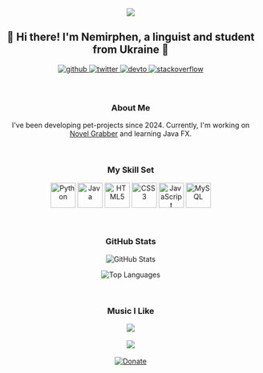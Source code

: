 <div align="center">
  <img src="https://i.pinimg.com/564x/b8/3e/48/b83e482cb7b6013f685e7416bf775755.jpg" height="" width="" />
</div>  

<h2 align="center">👋 Hi there! I'm Nemirphen, a linguist and student from Ukraine 🚀</h2>

<p align="center">
  <a href="https://github.com/nemirphen" target="_blank">
    <img src="https://img.shields.io/badge/github-%2324292e.svg?&style=for-the-badge&logo=github&logoColor=white" alt="github" style="margin-bottom: 5px;" />
  </a>
  <a href="https://twitter.com/iamrishavanand" target="_blank">
    <img src="https://img.shields.io/badge/twitter-%2300acee.svg?&style=for-the-badge&logo=twitter&logoColor=white" alt="twitter" style="margin-bottom: 5px;" />
  </a>
  <a href="https://dev.to/hikarukbit" target="_blank">
    <img src="https://img.shields.io/badge/dev.to-%2308090A.svg?&style=for-the-badge&logo=dev.to&logoColor=white" alt="devto" style="margin-bottom: 5px;" />
  </a>
  <a href="https://stackoverflow.com/users/22133138/hikaru-k-bit" target="_blank">
    <img src="https://img.shields.io/badge/stackoverflow-%23F28032.svg?&style=for-the-badge&logo=stackoverflow&logoColor=white" alt="stackoverflow" style="margin-bottom: 5px;" />
  </a>  
</p>

<br/>  

<h3 align="center">About Me</h3>
<p align="center">I've been developing pet-projects since 2024. Currently, I'm working on <a href="https://github.com/hikaru-k-bit/novelgrabber">Novel Grabber</a> and learning Java FX.</p>

<br/>

<h3 align="center">My Skill Set</h3>
<p align="center">
  <img src="https://profilinator.rishav.dev/skills-assets/python-original.svg" alt="Python" height="50" />
  <img src="https://profilinator.rishav.dev/skills-assets/java-original-wordmark.svg" alt="Java" height="50" />
  <img src="https://profilinator.rishav.dev/skills-assets/html5-original-wordmark.svg" alt="HTML5" height="50" />
  <img src="https://profilinator.rishav.dev/skills-assets/css3-original-wordmark.svg" alt="CSS3" height="50"/>
  <img src="https://profilinator.rishav.dev/skills-assets/javascript-original.svg" alt="JavaScript" height="50" />
  <img src="https://profilinator.rishav.dev/skills-assets/mysql-original-wordmark.svg" alt="MySQL" height="50" />  
</p>

<br/>

<h3 align="center">GitHub Stats</h3>
<p align="center">
  <img src="https://github-readme-stats.vercel.app/api?username=hikaru-k-bit&show_icons=true" alt="GitHub Stats" />
</p>

<p align="center">
  <img src="https://github-readme-stats.vercel.app/api/top-langs/?username=hikaru-k-bit" alt="Top Languages" />
</p>

<br/>

<h3 align="center">Music I Like</h3>
<div align="center">
  <img src="https://spotify-github-profile.vercel.app/api/view?uid=31ltjnz5zaczlzs6ijrmyqwk4op4&cover_image=true&theme=default&show_offline=false&background_color=121212&interchange=false" />
</div>

<br/>

<div align="center">
  <img src="https://komarev.com/ghpvc/?username=hikarukbit&&style=flat-square" />
</div>

<br/>

<div align="center">
  <a href="https://ko-fi.com/hikarukbit" target="_blank">
    <img src="https://img.shields.io/badge/Donate-Ko--fi-F16061.svg?style=flat-square&logo=ko-fi" alt="Donate" />
  </a>
</div>
